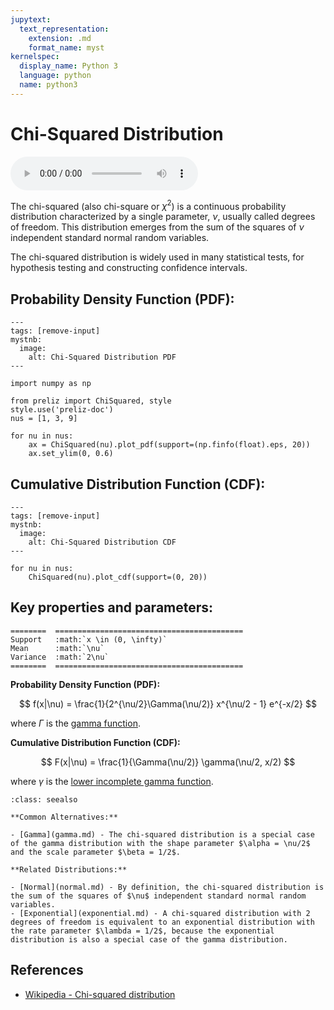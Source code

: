 ```yaml
---
jupytext:
  text_representation:
    extension: .md
    format_name: myst
kernelspec:
  display_name: Python 3
  language: python
  name: python3
---
```

# Chi-Squared Distribution

<audio controls> <source src="../../_static/chisquared.mp3" type="audio/mpeg"> This browser cannot play the pronunciation audio file for this distribution. </audio>

The chi-squared (also chi-square or $\chi^2$) is a continuous probability distribution characterized by a single parameter, $\nu$, usually called degrees of freedom. This distribution emerges from the sum of the squares of $\nu$ independent standard normal random variables.

The chi-squared distribution is widely used in many statistical tests, for hypothesis testing and constructing confidence intervals. 

## Probability Density Function (PDF):

```{code-cell}
---
tags: [remove-input]
mystnb:
  image:
    alt: Chi-Squared Distribution PDF
---

import numpy as np

from preliz import ChiSquared, style
style.use('preliz-doc')
nus = [1, 3, 9]

for nu in nus:
    ax = ChiSquared(nu).plot_pdf(support=(np.finfo(float).eps, 20))
    ax.set_ylim(0, 0.6)
```

## Cumulative Distribution Function (CDF):

```{code-cell}
---
tags: [remove-input]
mystnb:
  image:
    alt: Chi-Squared Distribution CDF
---

for nu in nus:
    ChiSquared(nu).plot_cdf(support=(0, 20))
```
## Key properties and parameters:

```{eval-rst}
========  ==========================================
Support   :math:`x \in (0, \infty)`
Mean      :math:`\nu`
Variance  :math:`2\nu`
========  ==========================================
```

**Probability Density Function (PDF):**

$$
f(x|\nu) = \frac{1}{2^{\nu/2}\Gamma(\nu/2)} x^{\nu/2 - 1} e^{-x/2}
$$

where $\Gamma$ is the [gamma function](https://en.wikipedia.org/wiki/Gamma_function).

**Cumulative Distribution Function (CDF):**

$$
F(x|\nu) = \frac{1}{\Gamma(\nu/2)} \gamma(\nu/2, x/2)
$$

where $\gamma$ is the [lower incomplete gamma function](https://en.wikipedia.org/wiki/Incomplete_gamma_function).


```{seealso}
:class: seealso

**Common Alternatives:**

- [Gamma](gamma.md) - The chi-squared distribution is a special case of the gamma distribution with the shape parameter $\alpha = \nu/2$ and the scale parameter $\beta = 1/2$.

**Related Distributions:**

- [Normal](normal.md) - By definition, the chi-squared distribution is the sum of the squares of $\nu$ independent standard normal random variables.
- [Exponential](exponential.md) - A chi-squared distribution with 2 degrees of freedom is equivalent to an exponential distribution with the rate parameter $\lambda = 1/2$, because the exponential distribution is also a special case of the gamma distribution.
```

## References

- [Wikipedia - Chi-squared distribution](https://en.wikipedia.org/wiki/Chi-squared_distribution)

